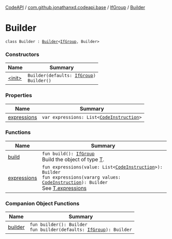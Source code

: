 [CodeAPI](../../../index.md) / [com.github.jonathanxd.codeapi.base](../../index.md) / [IfGroup](../index.md) / [Builder](.)

# Builder

`class Builder : `[`Builder`](../../-if-expression-holder/-builder/index.md)`<`[`IfGroup`](../index.md)`, Builder>`

### Constructors

| Name | Summary |
|---|---|
| [&lt;init&gt;](-init-.md) | `Builder(defaults: `[`IfGroup`](../index.md)`)`<br>`Builder()` |

### Properties

| Name | Summary |
|---|---|
| [expressions](expressions.md) | `var expressions: List<`[`CodeInstruction`](../../../com.github.jonathanxd.codeapi/-code-instruction.md)`>` |

### Functions

| Name | Summary |
|---|---|
| [build](build.md) | `fun build(): `[`IfGroup`](../index.md)<br>Build the object of type [T](#). |
| [expressions](expressions.md) | `fun expressions(value: List<`[`CodeInstruction`](../../../com.github.jonathanxd.codeapi/-code-instruction.md)`>): Builder`<br>`fun expressions(vararg values: `[`CodeInstruction`](../../../com.github.jonathanxd.codeapi/-code-instruction.md)`): Builder`<br>See [T.expressions](#) |

### Companion Object Functions

| Name | Summary |
|---|---|
| [builder](builder.md) | `fun builder(): Builder`<br>`fun builder(defaults: `[`IfGroup`](../index.md)`): Builder` |
